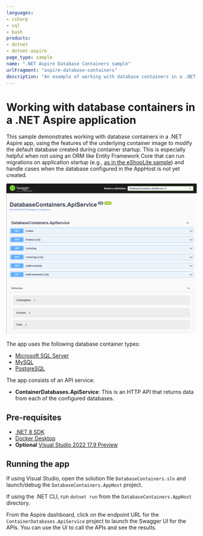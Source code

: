 ```yaml
---
languages:
- csharp
- sql
- bash
products:
- dotnet
- dotnet-aspire
page_type: sample
name: ".NET Aspire Database Containers sample"
urlFragment: "aspire-database-containers"
description: "An example of working with database containers in a .NET Aspire app."
---
```


# Working with database containers in a .NET Aspire application

This sample demonstrates working with database containers in a .NET Aspire app, using the features of the underlying container image to modify the default database created during container startup. This is especially helpful when not using an ORM like Entity Framework Core that can run migrations on application startup (e.g., [as in the eShopLite sample](../eShopLite/eShopLite.CatalogDbManager)) and handle cases when the database configured in the AppHost is not yet created.

![Screenshot of the Swagger UI for the API service that returns data from the configured database containers](./images/db-containers-apiservice-swagger-ui.png)

The app uses the following database container types:

- [Microsoft SQL Server](https://mcr.microsoft.com/en-us/product/mssql/server/about)
- [MySQL](https://hub.docker.com/_/mysql)
- [PostgreSQL](https://hub.docker.com/_/postgres/)

The app consists of an API service:

- **ContainerDatabases.ApiService**: This is an HTTP API that returns data from each of the configured databases.

## Pre-requisites

- [.NET 8 SDK](https://dotnet.microsoft.com/download/dotnet/8.0)
- [Docker Desktop](https://www.docker.com/products/docker-desktop/)
- **Optional** [Visual Studio 2022 17.9 Preview](https://visualstudio.microsoft.com/vs/preview/)

## Running the app

If using Visual Studio, open the solution file `DatabaseContainers.sln` and launch/debug the `DatabaseContainers.AppHost` project.

If using the .NET CLI, run `dotnet run` from the `DatabaseContainers.AppHost` directory.

From the Aspire dashboard, click on the endpoint URL for the `ContainerDatabases.ApiService` project to launch the Swagger UI for the APIs. You can use the UI to call the APIs and see the results.